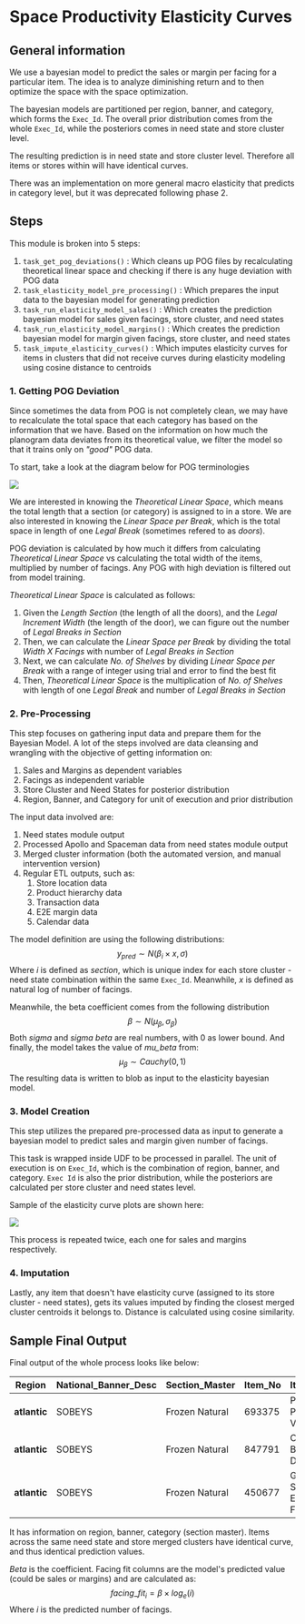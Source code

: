 # Space Productivity Elasticity Curves

## General information
We use a bayesian model to predict the sales or margin per facing for a particular item. The idea is to analyze diminishing return and to then optimize the space with the space optimization.

The bayesian models are partitioned per region, banner, and category, which forms the `Exec_Id`. The overall prior distribution comes from the whole `Exec_Id`, while the posteriors comes in need state and store cluster level.

The resulting prediction is in need state and store cluster level. Therefore all items or stores within will have identical curves.

There was an implementation on more general macro elasticity that predicts in category level, but it was deprecated following phase 2.

## Steps

This module is broken into 5 steps:

1. `task_get_pog_deviations()` : Which cleans up POG files by recalculating theoretical linear space and checking if there is any huge deviation with POG data
1. `task_elasticity_model_pre_processing()` : Which prepares the input data to the bayesian model for generating prediction
1. `task_run_elasticity_model_sales()` : Which creates the prediction bayesian model for sales given facings, store cluster, and need states
1. `task_run_elasticity_model_margins()` : Which creates the prediction bayesian model for margin given facings, store cluster, and need states
1. `task_impute_elasticity_curves()` : Which imputes elasticity curves for items in clusters that did not receive curves during elasticity modeling using cosine distance to centroids

### 1. Getting POG Deviation

Since sometimes the data from POG is not completely clean, we may have to recalculate the total space that each category has based on the information that we have. Based on the information on how much the planogram data deviates from its theoretical value, we filter the model so that it trains only on *"good"* POG data.

To start, take a look at the diagram below for POG terminologies

![](../img/05_planogram_terminology.png)

We are interested in knowing the *Theoretical Linear Space*, which means the total length that a section (or category) is assigned to in a store. We are also interested in knowing the *Linear Space per Break*, which is the total space in length of one *Legal Break* (sometimes refered to as *doors*).

POG deviation is calculated by how much it differs from calculating *Theoretical Linear Space* vs calculating the total width of the items, multiplied by number of facings. Any POG with high deviation is filtered out from model training.

*Theoretical Linear Space* is calculated as follows:

1. Given the *Length Section* (the length of all the doors), and the *Legal Increment Width* (the length of the door), we can figure out the number of *Legal Breaks in Section*
2. Then, we can calculate the *Linear Space per Break* by dividing the total *Width X Facings* with number of *Legal Breaks in Section*
3. Next, we can calculate *No. of Shelves* by dividing *Linear Space per Break* with a range of integer using trial and error to find the best fit
4. Then, *Theoretical Linear Space* is the multiplication of *No. of Shelves* with length of one *Legal Break* and number of *Legal Breaks in Section*

### 2. Pre-Processing

This step focuses on gathering input data and prepare them for the Bayesian Model. A lot of the steps involved are data cleansing and wrangling with the objective of getting information on:

1. Sales and Margins as dependent variables
2. Facings as independent variable
3. Store Cluster and Need States for posterior distribution
4. Region, Banner, and Category for unit of execution and prior distribution

The input data involved are:

1. Need states module output
2. Processed Apollo and Spaceman data from need states module output
3. Merged cluster information (both the automated version, and manual intervention version)
4. Regular ETL outputs, such as:
   1. Store location data
   2. Product hierarchy data
   3. Transaction data
   4. E2E margin data
   5. Calendar data

The model definition are using the following distributions:
$$
y_{pred} \sim N(\beta_{i}\times x,\sigma)
$$
Where *i* is defined as *section*, which is unique index for each store cluster - need state combination within the same `Exec_Id`. Meanwhile, *x* is defined as natural log of number of facings.

Meanwhile, the beta coefficient comes from the following distribution
$$
\beta \sim N(\mu_{\beta}, \sigma_\beta)
$$
Both *sigma* and *sigma beta* are real numbers, with 0 as lower bound. And finally, the model takes the value of *mu_beta* from:
$$
\mu_\beta \sim Cauchy(0,1)
$$
The resulting data is written to blob as input to the elasticity bayesian model.

### 3. Model Creation

This step utilizes the prepared pre-processed data as input to generate a bayesian model to predict sales and margin given number of facings.

This task is wrapped inside UDF to be processed in parallel. The unit of execution is on `Exec_Id`, which is the combination of region, banner, and category. `Exec Id` is also the prior distribution, while the posteriors are calculated per store cluster and need states level.

Sample of the elasticity curve plots are shown here:

![](../img/05_elasticity_curve_samples.png)

This process is repeated twice, each one for sales and margins respectively.

### 4. Imputation

Lastly, any item that doesn't have elasticity curve (assigned to its store cluster - need states), gets its values imputed by finding the closest merged cluster centroids it belongs to. Distance is calculated using cosine similarity.

## Sample Final Output

Final output of the whole process looks like below:

| **Region**   | **National_Banner_Desc** | **Section_Master** | **Item_No** | **Item_Name**               | **Cannib_Id** | **Need_State** | **Cannib_Id_Idx** | **Need_State_Idx** | **Cluster_Need_State** | **Cluster_Need_State_Idx** | **M_Cluster** | **beta**  | **facing_fit_1** | **facing_fit_2** | **facing_fit_3** | **facing_fit_4** | **facing_fit_5** | **facing_fit_6** | **facing_fit_7** | **facing_fit_8** | **facing_fit_9** | **facing_fit_10** | **facing_fit_11** | **facing_fit_12** | **facing_fit_0** | **Margin** | **Sales** | **MERGE_CLUSTER_REFERENCE** | **IS_IMPUTED** |
| ------------ | ------------------------ | ------------------ | ----------- | --------------------------- | ------------- | -------------- | ----------------- | ------------------ | ---------------------- | -------------------------- | ------------- | --------- | ---------------- | ---------------- | ---------------- | ---------------- | ---------------- | ---------------- | ---------------- | ---------------- | ---------------- | ----------------- | ----------------- | ----------------- | ---------------- | ---------- | --------- | --------------------------- | -------------- |
| **atlantic** | SOBEYS                   | Frozen Natural     | 693375      | PizzOggi Pizza Veggitaly    | CANNIB-930    | 3              | 1                 | 1                  | 3_1C                   | 1                          | 1C            | 33.357006 | 23.121315        | 36.646416        | 46.24263         | 53.68603         | 59.76773         | 64.90974         | 69.363945        | 73.29283         | 76.80734         | 79.98661          | 82.889046         | 85.55903          | 0                | 61.671295  | 175.05965 | null                        | 0              |
| **atlantic** | SOBEYS                   | Frozen Natural     | 847791      | Carbnaut Buns Hot Dog       | CANNIB-930    | 2              | 1                 | 2                  | 2_2A                   | 2                          | 2A            | 7.752352  | 5.3735213        | 8.5168295        | 10.747043        | 12.47693         | 13.89035         | 15.0853815       | 16.120564        | 17.033659        | 17.85045         | 18.589329         | 19.263872         | 19.884392         | 0                | 4.396061   | 13.194328 | null                        | 0              |
| **atlantic** | SOBEYS                   | Frozen Natural     | 450677      | GreenOrg Soy Edamame Frozen | CANNIB-930    | 8              | 1                 | 3                  | 8_1C                   | 3                          | 1C            | 11.900806 | 8.24901          | 13.074372        | 16.49802         | 19.153608        | 21.323383        | 23.1579          | 24.747032        | 26.148745        | 27.40262         | 28.536888         | 29.572393         | 30.524965         | 0                | 24.931505  | 70.048134 | null                        | 0              |

It has information on region, banner, category (section master). Items across the same need state and store merged clusters have identical curve, and thus identical prediction values.

*Beta* is the coefficient. Facing fit columns are the model's predicted value (could be sales or margins) and are calculated as:
$$
facing\_fit_i = \beta \times log_e(i)
$$
Where *i* is the predicted number of facings.
